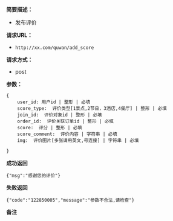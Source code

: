  
**简要描述：** 

- 发布评价

**请求URL：** 
- ` http://xx.com/quwan/add_score `
  
**请求方式：**
- post

**参数：** 
```
{
    user_id: 用户id | 整形 | 必填
    score_type:  评价类型[1景点,2节日，3酒店,4餐厅] | 整形 | 必填
    join_id:  评价对象id | 整形 | 必填
    order_id:  评价关联订单id | 整形 | 必填
    score:  评分 | 整形 | 必填
    score_comment:  评价内容 | 字符串 | 必填
    img:  评价图片[多张请用英文,号连接] | 字符串 | 必填
    
} 

```




 **成功返回**
```
{"msg":"感谢您的评价"}
```

 **失败返回** 

```
{"code":"122850005","message":"参数不合法,请检查"}

```

 **备注** 

